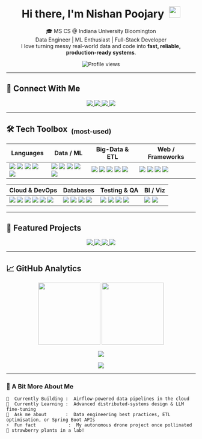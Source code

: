 <!-- ---------------------------------------------------- -->
<!--  README.md for github.com/nishanpoojary              -->
<!-- ---------------------------------------------------- -->

<h1 align="center">
  Hi there, I'm Nishan Poojary&nbsp;
  <img src="https://raw.githubusercontent.com/MartinHeinz/MartinHeinz/master/wave.gif" width="30px">
</h1>

<p align="center">
  🎓 MS CS @ Indiana University Bloomington <br/>
  Data Engineer | ML Enthusiast | Full-Stack Developer <br/>
  I love turning messy real-world data and code into <b>fast, reliable, production-ready systems</b>.
</p>

<p align="center">
  <img src="https://komarev.com/ghpvc/?username=nishanpoojary&style=flat-square&color=blue" alt="Profile views"/>
</p>

---

## 🔗 Connect With Me
<p align="center">
  <a href="https://www.linkedin.com/in/nishanpoojary/">
    <img src="https://img.shields.io/badge/LinkedIn-Nishan_Poojary-0A66C2?style=for-the-badge&logo=linkedin&logoColor=white"/>
  </a>
  <a href="mailto:nishanpoojary16@gmail.com">
    <img src="https://img.shields.io/badge/Email-nishanpoojary16@gmail.com-D14836?style=for-the-badge&logo=gmail&logoColor=white"/>
  </a>
  <a href="https://www.hackerrank.com/nishan_p">
    <img src="https://img.shields.io/badge/HackerRank-Profile-2EC866?style=for-the-badge&logo=hackerrank&logoColor=white"/>
  </a>
  <a href="https://github.com/nishanpoojary">
    <img src="https://img.shields.io/badge/GitHub-@nishanpoojary-181717?style=for-the-badge&logo=github&logoColor=white"/>
  </a>
</p>

---

## 🛠️ Tech Toolbox &nbsp;<sub>(most-used)</sub>

| Languages | Data / ML | Big-Data & ETL | Web / Frameworks |
|-----------|-----------|----------------|------------------|
| <img src="https://img.shields.io/badge/Python-3776AB?style=for-the-badge&logo=python&logoColor=white"/> <img src="https://img.shields.io/badge/Java-007396?style=for-the-badge&logo=java&logoColor=white"/> <img src="https://img.shields.io/badge/JavaScript-F7DF1E?style=for-the-badge&logo=javascript&logoColor=black"/> <img src="https://img.shields.io/badge/TypeScript-3178C6?style=for-the-badge&logo=typescript&logoColor=white"/> <img src="https://img.shields.io/badge/C++-00599C?style=for-the-badge&logo=cplusplus&logoColor=white"/> | <img src="https://img.shields.io/badge/Pandas-150458?style=for-the-badge&logo=pandas&logoColor=white"/> <img src="https://img.shields.io/badge/NumPy-013243?style=for-the-badge&logo=numpy&logoColor=white"/> <img src="https://img.shields.io/badge/TensorFlow-FF6F00?style=for-the-badge&logo=tensorflow&logoColor=white"/> <img src="https://img.shields.io/badge/PyTorch-EE4C2C?style=for-the-badge&logo=pytorch&logoColor=white"/> <img src="https://img.shields.io/badge/scikit--learn-F7931E?style=for-the-badge&logo=scikitlearn&logoColor=white"/> | <img src="https://img.shields.io/badge/Spark-F0C724?style=for-the-badge&logo=apache%20spark&logoColor=black"/> <img src="https://img.shields.io/badge/Airflow-017CEE?style=for-the-badge&logo=apache%20airflow&logoColor=white"/> <img src="https://img.shields.io/badge/dbt-F26C4F?style=for-the-badge&logo=dbt&logoColor=white"/> <img src="https://img.shields.io/badge/Snowflake-29B2FE?style=for-the-badge&logo=snowflake&logoColor=white"/> <img src="https://img.shields.io/badge/Kafka-231F20?style=for-the-badge&logo=apachekafka&logoColor=white"/> | <img src="https://img.shields.io/badge/React-20232A?style=for-the-badge&logo=react&logoColor=61DAFB"/> <img src="https://img.shields.io/badge/Node.js-339933?style=for-the-badge&logo=node.js&logoColor=white"/> <img src="https://img.shields.io/badge/Spring%20Boot-6DB33F?style=for-the-badge&logo=springboot&logoColor=white"/> <img src="https://img.shields.io/badge/Flask-000000?style=for-the-badge&logo=flask&logoColor=white"/> |

| Cloud & DevOps | Databases | Testing & QA | BI / Viz |
|----------------|-----------|--------------|----------|
| <img src="https://img.shields.io/badge/AWS-FF9900?style=for-the-badge&logo=amazonaws&logoColor=white"/> <img src="https://img.shields.io/badge/Azure-0078D4?style=for-the-badge&logo=microsoftazure&logoColor=white"/> <img src="https://img.shields.io/badge/GCP-4285F4?style=for-the-badge&logo=googlecloud&logoColor=white"/> <img src="https://img.shields.io/badge/Docker-2496ED?style=for-the-badge&logo=docker&logoColor=white"/> <img src="https://img.shields.io/badge/Kubernetes-326CE5?style=for-the-badge&logo=kubernetes&logoColor=white"/> <img src="https://img.shields.io/badge/Terraform-7B42BC?style=for-the-badge&logo=terraform&logoColor=white"/> | <img src="https://img.shields.io/badge/PostgreSQL-4169E1?style=for-the-badge&logo=postgresql&logoColor=white"/> <img src="https://img.shields.io/badge/SQL%20Server-CC2927?style=for-the-badge&logo=microsoftsqlserver&logoColor=white"/> <img src="https://img.shields.io/badge/MySQL-4479A1?style=for-the-badge&logo=mysql&logoColor=white"/> <img src="https://img.shields.io/badge/MongoDB-47A248?style=for-the-badge&logo=mongodb&logoColor=white"/> | <img src="https://img.shields.io/badge/Selenium-43B02A?style=for-the-badge&logo=selenium&logoColor=white"/> <img src="https://img.shields.io/badge/JUnit-25A162?style=for-the-badge&logo=junit5&logoColor=white"/> <img src="https://img.shields.io/badge/PyTest-0A9EDC?style=for-the-badge&logo=pytest&logoColor=white"/> <img src="https://img.shields.io/badge/Jest-C21325?style=for-the-badge&logo=jest&logoColor=white"/> | <img src="https://img.shields.io/badge/Power%20BI-F2C811?style=for-the-badge&logo=powerbi&logoColor=white"/> <img src="https://img.shields.io/badge/Tableau-E97627?style=for-the-badge&logo=tableau&logoColor=white"/> |

---

## 🚀 Featured Projects
<p align="center">
  <a href="https://github.com/nishanpoojary/Bone-Age-Assessment-Using-Deep-Learning">
    <img src="https://github-readme-stats.vercel.app/api/pin/?username=nishanpoojary&repo=Bone-Age-Assessment-Using-Deep-Learning&theme=algolia" />
  </a>
  <a href="https://github.com/nishanpoojary/eYRC-2018-Pollinator-Bee">
    <img src="https://github-readme-stats.vercel.app/api/pin/?username=nishanpoojary&repo=eYRC-2018-Pollinator-Bee&theme=algolia" />
  </a>
  <!-- Add more pinned repos here -->
  <a href="https://github.com/nishanpoojary/FSF-mathematics-python-code-archive">
    <img src="https://github-readme-stats.vercel.app/api/pin/?username=nishanpoojary&repo=FSF-mathematics-python-code-archive&theme=algolia" />
  </a>
  <a href="https://github.com/nishanpoojary/Datastructures-and-Algorithms-Problems">
    <img src="https://github-readme-stats.vercel.app/api/pin/?username=nishanpoojary&repo=Datastructures-and-Algorithms-Problems&theme=algolia" />
  </a>
  
</p>

---

## 📈 GitHub Analytics
<p align="center">
  <img src="https://github-readme-stats.vercel.app/api?username=nishanpoojary&show_icons=true&theme=algolia" height="165"/>
  <img src="https://github-readme-streak-stats.herokuapp.com/?user=nishanpoojary&theme=algolia" height="165"/>
</p>

<p align="center">
  <img src="https://github-readme-stats.vercel.app/api/top-langs/?username=nishanpoojary&langs_count=8&layout=compact&theme=algolia" />
</p>

<p align="center">
  <img src="https://github-profile-trophy.vercel.app/?username=nishanpoojary&theme=algolia&margin-w=15"/>
</p>

---

### 📜 A Bit More About Me

```text
🔭  Currently Building :  Airflow-powered data pipelines in the cloud  
🧠  Currently Learning :  Advanced distributed-systems design & LLM fine-tuning  
💬  Ask me about       :  Data engineering best practices, ETL optimisation, or Spring Boot APIs  
⚡  Fun fact            :  My autonomous drone project once pollinated 🍓 strawberry plants in a lab!
